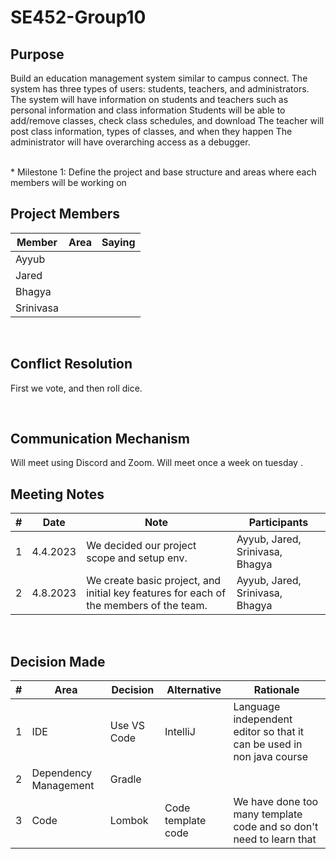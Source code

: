 # SE452-Group10
## Purpose
Build an education management system similar to campus connect. The system has three types of users: students, teachers, and administrators. The system will have information on students and teachers such as personal information and class information
Students will be able to add/remove classes, check class schedules, and download
The teacher will post class information, types of classes, and when they happen
The administrator will have overarching access as a debugger.

<br>
* Milestone 1: Define the project and base structure and areas where each members will be working on

## Project Members

| Member | Area  | Saying |
| ----------- | ----------- | --- |
| Ayyub |  | <i></i>|
| Jared |   | <b></b>|
| Bhagya |   | <b></b>|
| Srinivasa |   | <b></b>|


<br/>

## Conflict Resolution
First we vote, and then roll dice.

<br/>

## Communication Mechanism
Will meet using Discord and Zoom.   Will meet once a week on tuesday .

## Meeting Notes
| #         | Date | Note    | Participants                |
|-----------|------|---------|-----------------------------|
| 1     |   4.4.2023   | We decided our project scope and setup env. | Ayyub, Jared, Srinivasa, Bhagya |
| 2     |   4.8.2023   | We create basic project, and initial key features for each of the members of the team. | Ayyub, Jared, Srinivasa, Bhagya                            |

<br/>

## Decision Made
| # | Area  | Decision | Alternative | Rationale|
| ----------- | ----------- | --- | --- |--- |
| 1 | IDE | Use VS Code |IntelliJ | Language independent editor so that it can be used in non java course|
| 2 | Dependency Management  | Gradle |
| 3 | Code  | Lombok | Code template code | We have done too many template code and so don't need to learn that|